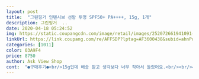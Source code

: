 ```yaml
---
layout: post 
title:  "그린핑거 인텐시브 선밤 투명 SPF50+ PA++++, 15g, 1개" 
description: 그린핑거  ..
date: 2020-04-18 05:24:52 
img: https://static.coupangcdn.com/image/retail/images/252072661941091-fb72fd4c-f672-48cc-ae64-d4b403465518.jpg 
linkUrl: https://link.coupang.com/re/AFFSDP?lptag=AF3600438&subid=ahnPublicAsk&pageKey=1204534639&itemId=2190330945&vendorItemId=70188303366&traceid=V0-113-cbe3bfc4c3cd4a5f 
categories: [1011] 
color: 03A9F4 
price: 8750 
author: Ask View Shop 
cont:  "●구매후기●<br/>15g인데 배송 받고 생각보다 너무 작아서 놀랐어요.<br/><br/>4일정도 발랐는데<br/>5살 아이 손에는 딱 맞네요.<br/><br/>구매했어요.<br/><br/>그래서 이번엔 바르기 편하고 휴대성이 좋은걸로<br/>그린핑거 쿠션선팩트 사용했는데<br/>금방 쓸듯 ㅎㅎㅎ<br/>발림성도 좋고<br/>사진엔 좀 크게 나온거고 실제로 보면 장난감 같이 작아요.<br/><br/>선크림 바르고 요건 휴대용으로 덧발라야 될거 같아요<br/>아이 얼굴에 트러블도 않나고 (예민한 편)<br/>아이 피부에도 잘 맞고 향이 너무 좋더라구요.<br/><br/>아이가 호기롭게 ㅋㅋㅋㅋ 립스틱처럼 바르는거냐며 너무 좋아하네요<br/>아이도 거부감 없이 잘 바르구요.<br/><br/>안맞나봐요... <br/>ㅠㅠㅠ<br/>애들쓰기도 좋고, 제가 써도 좋아요.<br/><br/>야외활동 전에 발랐는데 요즘 햇볕이 강한지 좀 타긴했어요.<br/><br/>오돌토돌 엄청많이 올라왔네요... <br/>.<br/>.<br/>ㅠㅠ<br/>조금 기름지긴 하는데.<br/>.<br/>그린핑거는 향이 너무 좋은거 같아요.<br/><br/>좀 무른성질인듯 해요<br/>좋네요^^<br/>크림제형은 아이도 저도 잘 안바르게 되서<br/>투명한 노란색 제형이고<br/>편하게 쿠션형 살까 하다가 백탁현상 심하고 쿠션관리 힘들다해서 스틱형으로 선택했어요<br/>피부에 쓱쓱 잘 발려요.<br/><br/>향긋하고부드러워요.<br/>배송은 와!우!에요.<br/><br/>향도 자극적이지 않고<br/>" 
---
```

